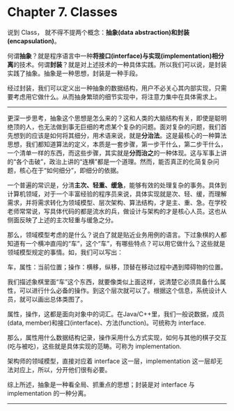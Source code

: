 Chapter 7. Classes
=====

说到 Class， 就不得不提两个概念：**抽象(data abstraction)**和**封装(encapsulation)**。

何谓**抽象**？就是程序语言中一种**将接口(interface)与实现(implementation)相分离**的技术。何谓**封装**？就是对上述技术的一种具体实践。所以我们可以说，是封装实践了抽象。抽象是一种思想，封装是一种手段。

经过封装，我们可以定义出一种抽象的数据结构，用户不必关心其内部实现，只需要考虑用它做什么。从而抽身繁琐的细节实现中，将注意力集中在具体需求上。

-----

更深一步思考，抽象这个思想是怎么来的？这和人类的大脑结构有关，即使是聪明绝顶的人，也无法做到事无巨细的考虑某个复杂的问题。面对复杂的问题，我们首先想到的应该是如何将其细分，用术语来说，就是**分治法**。这是最核心的一种算法思想，我们都知道算法的定义，本质是一套步骤，第一步干什么，第二步干什么，一个清单一样的东西，而这些步骤，其实就是**分而治之**的一种体现。这与军事上讲的“各个击破”，政治上讲的“连横”都是一个道理。然而，能否真正的化简复杂问题，核心在于“如何细分”，即细分的依据。

一个普遍的常识是，分清**主次、轻重、缓急**，能够有效的处理复杂的事务。具体到计算机领域，对于一个丰富经验的程序员来说，具体实现就是次、轻、缓，而理解需求，并将需求转化为领域模型、层次架构、算法结构，才是主、重、急。在学校老师常常说，写具体代码的都是流水的兵，做设计与架构的才是核心人员。这也从侧面反映了上述的主次轻重与缓急之分。

那么，领域模型考虑的是什么？说白了就是贴近业务用例的语言。下过象棋的人都知道有一个横冲直闯的“车”，这个“车”，有哪些特点？可以用它做什么？这些就是领域模型规定的事情。如，我们可以写出：

车，属性：当前位置；操作：横移，纵移，顶替在移动过程中遇到障碍物的位置。

我们描述象棋里面“车”这个东西，就要像类似上面这样，说清楚它必须具备什么属性，可以进行什么必备的操作。到这个层次就可以了。根据这个信息，系统设计人员，就可以画出总体类图了。

属性，操作，这都是面向对象中的词汇。在Java/C++里，我们一般说数据，成员(data, member)和接口(interface)、方法(function)。可统称为 interface.

那么，属性用什么数据结构记录，操作采用什么方式实现，如何与其他的棋子交互(吃与被吃)，这些就是具体实现的范畴。可称为 implementation.

架构师的领域模型，直接对应着 interface 这一层，implementation 这一层却无法对应上，所以，分开他们很有必要。

综上所述，抽象是一种看全局、抓重点的思想；封装是对 interface 与 implementation 的一种分离。

-----

